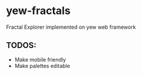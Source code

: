 # yew-fractals
Fractal Explorer implemented on yew web framework

## TODOS: 
- Make mobile friendly
- Make palettes editable

